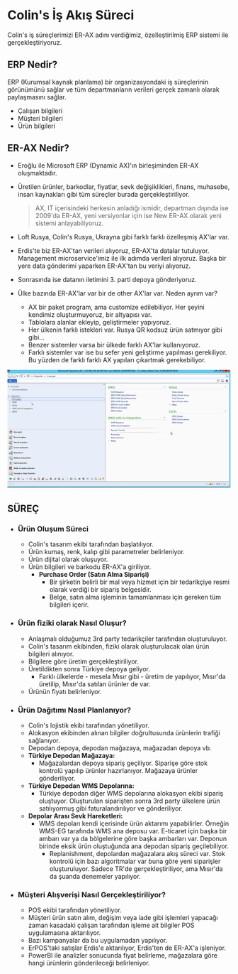 # Colin's İş Akış Süreci

Colin's iş süreçlerimizi ER-AX adını verdiğimiz, özelleştirilmiş ERP sistemi ile gerçekleştiriyoruz.

## ERP Nedir?

ERP (Kurumsal kaynak planlama) bir organizasyondaki iş süreçlerinin görünümünü sağlar ve tüm departmanların verileri gerçek zamanlı olarak paylaşmasını sağlar.

- Çalışan bilgileri
- Müşteri bilgileri
- Ürün bilgileri

## ER-AX Nedir?

- Eroğlu ile Microsoft ERP (Dynamic AX)'ın birleşiminden ER-AX oluşmaktadır.
- Üretilen ürünler, barkodlar, fiyatlar, sevk değişiklikleri, finans, muhasebe, insan kaynakları gibi tüm süreçler burada gerçekleştiriliyor.
  > AX, IT içerisindeki herkesin anladığı ismidir, departman dışında ise 2009'da ER-AX, yeni versiyonlar için ise New ER-AX olarak yeni sistemi anlayabiliyoruz.
- Loft Rusya, Colin's Rusya, Ukrayna gibi farklı farklı özelleşmiş AX'lar var.

- Erdis'te biz ER-AX'tan verileri alıyoruz, ER-AX'ta datalar tutuluyor. Management microservice'imiz ile ilk adımda verileri alıyoruz. Başka bir yere data gönderimi yaparken ER-AX'tan bu veriyi alıyoruz.
- Sonrasında ise datanın iletimini 3. parti depoya gönderiyoruz.

- Ülke bazında ER-AX'lar var bir de other AX'lar var. Neden ayrım var?
  - AX bir paket program, ama customize edilebiliyor. Her şeyini kendimiz oluşturmuyoruz, bir altyapısı var.
  - Tablolara alanlar ekleyip, geliştirmeler yapıyoruz.
  - Her ülkenin farklı istekleri var. Rusya QR kodsuz ürün satmıyor gibi gibi...
  - Benzer sistemler varsa bir ülkede farklı AX'lar kullanıyoruz.
  - Farklı sistemler var ise bu sefer yeni geliştirme yapılması gerekiliyor. Bu yüzden de farklı farklı AX yapıları çıkartmak gerekebiliyor.

![](./assets/ax.png)

## SÜREÇ

- ### **Ürün Oluşum Süreci**

  - Colin's tasarım ekibi tarafından başlatılıyor.
  - Ürün kumaş, renk, kalıp gibi parametreler belirleniyor.
  - Ürün dijital olarak oluşuyor.
  - Ürün bilgileri ve barkodu ER-AX'a giriliyor.
    - **Purchase Order (Satın Alma Siparişi)**
      - Bir şirketin belirli bir mal veya hizmet için bir tedarikçiye resmi olarak verdiği bir sipariş belgesidir.
      - Belge, satın alma işleminin tamamlanması için gereken tüm bilgileri içerir.

- ### **Ürün fiziki olarak Nasıl Oluşur?**

  - Anlaşmalı olduğumuz 3rd party tedarikçiler tarafından oluşturuluyor.
  - Colin's tasarım ekibinden, fiziki olarak oluşturulacak olan ürün bilgileri alınıyor.
  - Bilgilere göre üretim gerçekleştiriliyor.
  - Üretildikten sonra Türkiye depoya geliyor.
    - Farklı ülkelerde - mesela Mısır gibi - üretim de yapılıyor, Mısır'da üretilip, Mısır'da satılan ürünler de var.
  - Ürünün fiyatı belirleniyor.

- ### **Ürün Dağıtımı Nasıl Planlanıyor?**

  - Colin's lojistik ekibi tarafından yönetiliyor.
  - Alokasyon ekibinden alınan bilgiler doğrultusunda ürünlerin trafiği sağlanıyor.
  - Depodan depoya, depodan mağazaya, mağazadan depoya vb.
  - **Türkiye Depodan Mağazaya:**
    - Mağazalardan depoya sipariş geçiliyor. Siparişe göre stok kontrolü yapılıp ürünler hazırlanıyor. Mağazaya ürünler gönderiliyor.
  - **Türkiye Depodan WMS Depolarına:**
    - Türkiye depodan diğer WMS depolarına alokasyon ekibi sipariş oluştuyor. Oluşturulan siparişten sonra 3rd party ülkelere ürün satılıyormuş gibi faturalandırılıyor ve gönderiliyor.
  - **Depolar Arası Sevk Hareketleri:**
    - WMS depoları kendi içerisinde ürün aktarımı yapabilirler. Örneğin WMS-EG tarafında WMS ana deposu var. E-ticaret için başka bir ambarı var ya da bölgelerine göre başka ambarları var. Deponun birinde eksik ürün oluştuğunda ana depodan sipariş geçilebiliyor.
      - Replanishment, depolardan mağazalara akış süreci var. Stok kontrolü için bazı algoritmalar var buna göre yeni siparişler oluşturuluyor. Sadece TR'de gerçekleştiriliyor, ama Mısır'da da şuanda denemeler yapılıyor.

- ### **Müşteri Alışverişi Nasıl Gerçekleştiriliyor?**
  - POS ekibi tarafından yönetiliyor.
  - Müşteri ürün satın alım, değişim veya iade gibi işlemleri yapacağı zaman kasadaki çalışan tarafından işleme ait bilgiler POS uygulamasına aktarılıyor.
  - Bazı kampanyalar da bu uygulamadan yapılıyor.
  - ErPOS'taki satışlar Erdis'e aktarılıyor, Erdis'ten de ER-AX'a işleniyor.
  - PowerBI ile analizler sonucunda fiyat belirleme, mağazalara göre hangi ürünlerin gönderileceği belirleniyor.
